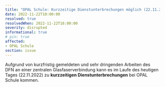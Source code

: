 ```yaml
---
title: "OPAL Schule: Kurzzeitige Dienstunterbrechungen möglich (22.11.2022)"
date: 2022-11-22T10:00:00
resolved: true
resolvedWhen: 2022-11-22T16:00:00
severity: disrupted
informational: true
# pin: true 
affected:
- OPAL Schule
section: issue
---
```


Aufgrund von kurzfristig gemeldeten und sehr dringenden Arbeiten des DFN an einer zentralen Glasfaserverbindung kann es im Laufe des heutigen Tages (22.11.2022) zu **kurzzeitigen Dienstunterbrechungen** bei OPAL Schule kommen.
